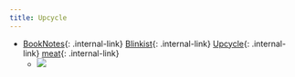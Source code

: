 ```yaml
---
title: Upcycle
---
```



- [BookNotes](/booknotes){: .internal-link} [Blinkist](/blinkist){: .internal-link} [Upcycle](/upcycle){: .internal-link} [meat](/meat){: .internal-link}
    - ![](https://firebasestorage.googleapis.com/v0/b/firescript-577a2.appspot.com/o/imgs%2Fapp%2FDoomHammer%2FP9RqpYPOJM.png?alt=media&token=179c1ca6-366f-4c68-af8b-9038ea5ed07b)


